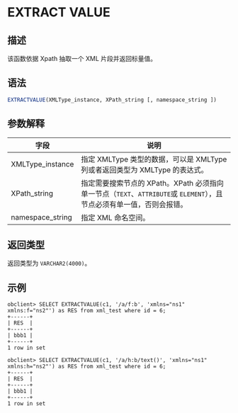# EXTRACT VALUE

## 描述

该函数依据 Xpath 抽取一个 XML 片段并返回标量值。

## 语法

```sql
EXTRACTVALUE(XMLType_instance, XPath_string [, namespace_string ])
```

## 参数解释

| 字段 | 说明 |
| --- | --- |
| XMLType_instance | 指定 XMLType 类型的数据，可以是 XMLType 列或者返回类型为 XMLType 的表达式。 |
| XPath_string | 指定需要搜索节点的 XPath。XPath 必须指向单一节点（`TEXT`、`ATTRIBUTE`或 `ELEMENT`），且节点必须有单一值，否则会报错。 |
| namespace_string | 指定 XML 命名空间。 |

## 返回类型

返回类型为 `VARCHAR2(4000)`。

## 示例

```shell
obclient> SELECT EXTRACTVALUE(c1, '/a/f:b', 'xmlns="ns1" xmlns:f="ns2"') as RES from xml_test where id = 6;
+------+
| RES  |
+------+
| bbb1 |
+------+
1 row in set

obclient> SELECT EXTRACTVALUE(c1, '/a/h:b/text()', 'xmlns="ns1" xmlns:h="ns2"') as RES from xml_test where id = 6;
+------+
| RES  |
+------+
| bbb1 |
+------+
1 row in set 
```